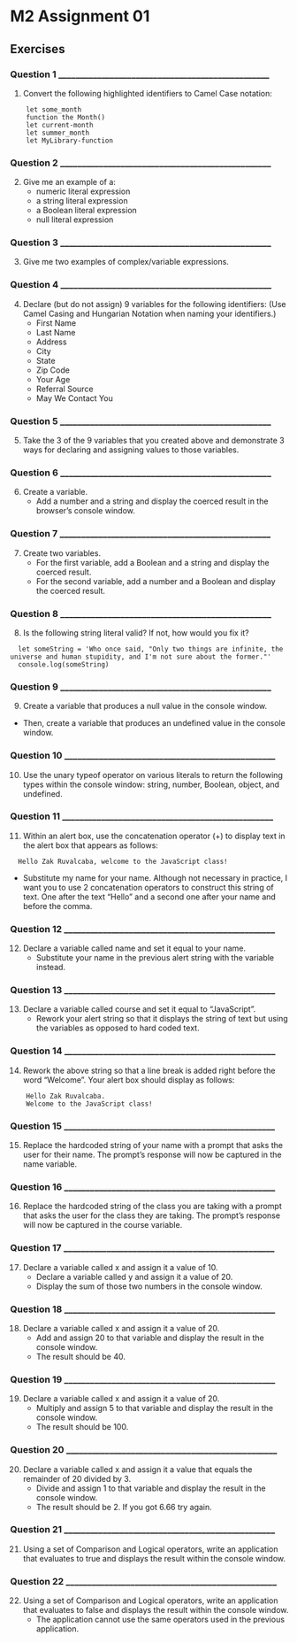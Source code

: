 # M2 Assignment 01  

## Exercises

### Question 1  _________________________________________________
1. Convert the following highlighted identifiers to Camel Case notation:
```
    let some_month
    function the Month()
    let current-month
    let summer_month
    let MyLibrary-function
```

### Question 2  _________________________________________________
2. Give me an example of a: 
    - numeric literal expression
    - a string literal expression
    - a Boolean literal expression
    - null literal expression

### Question 3  _________________________________________________
3. Give me two examples of complex/variable expressions.

### Question 4  _________________________________________________
4. Declare (but do not assign) 9 variables for the following identifiers: (Use Camel Casing and Hungarian Notation when naming your identifiers.)
      - First Name
      - Last Name
      - Address
      - City
      - State
      - Zip Code
      - Your Age
      - Referral Source
      - May We Contact You

### Question 5  _________________________________________________
5. Take the 3 of the 9 variables that you created above and demonstrate 3 ways for declaring and assigning values to those variables.

### Question 6  _________________________________________________
6. Create a variable.
    - Add a number and a string and display the coerced result in the browser’s console window.

### Question 7  _________________________________________________
7. Create two variables.
    - For the first variable, add a Boolean and a string and display the coerced result.
    - For the second variable, add a number and a Boolean and display the coerced result.

### Question 8  _________________________________________________
8. Is the following string literal valid? If not, how would you fix it?
```
  let someString = 'Who once said, "Only two things are infinite, the universe and human stupidity, and I'm not sure about the former."'
  console.log(someString)
```

### Question 9  _________________________________________________
9. Create a variable that produces a null value in the console window.
  - Then, create a variable that produces an undefined value in the console window.

### Question 10  _________________________________________________
10. Use the unary typeof operator on various literals to return the following types within the console window: string, number, Boolean, object, and undefined.

### Question 11  _________________________________________________
11. Within an alert box, use the concatenation operator (+) to display text in the alert box that appears as follows:
```
  Hello Zak Ruvalcaba, welcome to the JavaScript class!
```
  - Substitute my name for your name. Although not necessary in practice, I want you to use 2 concatenation operators to construct this string of text. One after the text “Hello” and a second one after your name and before the comma.

### Question 12  _________________________________________________
12. Declare a variable called name and set it equal to your name.
    - Substitute your name in the previous alert string with the variable instead.

### Question 13  _________________________________________________
13. Declare a variable called course and set it equal to “JavaScript”.
    - Rework your alert string so that it displays the string of text but using the variables as opposed to hard coded text.

### Question 14  _________________________________________________
14. Rework the above string so that a line break is added right before the word “Welcome”. Your alert box should display as follows:
```
    Hello Zak Ruvalcaba.
    Welcome to the JavaScript class!
```

### Question 15  _________________________________________________
15. Replace the hardcoded string of your name with a prompt that asks the user for their name. The prompt’s response will now be captured in the name variable.

### Question 16  _________________________________________________
16. Replace the hardcoded string of the class you are taking with a prompt that asks the user for the class they are taking. The prompt’s response will now be captured in the course variable.

### Question 17  _________________________________________________
17. Declare a variable called x and assign it a value of 10.
    - Declare a variable called y and assign it a value of 20.
    - Display the sum of those two numbers in the console window.

### Question 18  _________________________________________________
18. Declare a variable called x and assign it a value of 20.
    - Add and assign 20 to that variable and display the result in the console window.
    - The result should be 40.

### Question 19  _________________________________________________
19. Declare a variable called x and assign it a value of 20.
    - Multiply and assign 5 to that variable and display the result in the console window.
    - The result should be 100.

### Question 20  _________________________________________________
20. Declare a variable called x and assign it a value that equals the remainder of 20 divided by 3.
    - Divide and assign 1 to that variable and display the result in the console window.
    - The result should be 2. If you got 6.66 try again.

### Question 21  _________________________________________________
21. Using a set of Comparison and Logical operators, write an application that evaluates to true and displays the result within the console window.

### Question 22  _________________________________________________
22. Using a set of Comparison and Logical operators, write an application that evaluates to false and displays the result within the console window.
    - The application cannot use the same operators used in the previous application.
